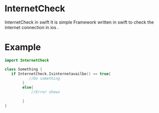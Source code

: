 # InternetCheck
InternetCheck in swift 
It is simple Framework written in swift to check the internet connection in ios .

# Example

```swift
import InternetCheck

class Something {
   if InternetCheck.Isinternetavailbe() == true{
           //Do something
        }
        else{
            //Error shows
            
        }
}
```
